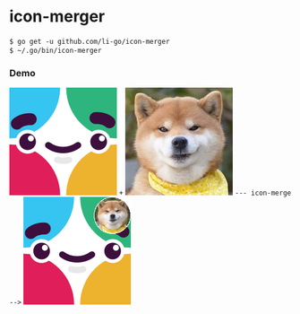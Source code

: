 # icon-merger

```
$ go get -u github.com/li-go/icon-merger
$ ~/.go/bin/icon-merger
```
### Demo

![src.png](./example/src.png) `+` ![over.jpg](./example/over.jpg) `--- icon-merge -->` ![generated.png](./example/merged.png)
